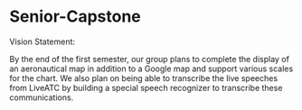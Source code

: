 # Senior-Capstone
Vision Statement:


By the end of the first semester, our group plans to complete the display of an aeronautical map in addition to a Google map and support various scales for the chart. We 
also plan on being able to transcribe the live speeches from LiveATC by building a special speech recognizer to transcribe these communications.
